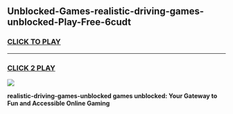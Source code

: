 
## Unblocked-Games-realistic-driving-games-unblocked-Play-Free-6cudt
<h3>
<a href="https://premium76.site?title=realistic-driving-games-unblocked&ref=10A">CLICK TO PLAY</a></h3>
<hr>

<h3>
<a href="https://premium76.site?title=realistic-driving-games-unblocked&ref=10A">CLICK 2 PLAY</a>
  
</h3>

<a href="https://premium76.site?title=realistic-driving-games-unblocked&ref=10A"><img src="https://clearcache.store/games.png"></a>


**realistic-driving-games-unblocked games unblocked: Your Gateway to Fun and Accessible Online Gaming**
